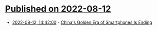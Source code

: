 # [Published on 2022-08-12](index.md)

* [2022-08-12, 14:42:00](https://slashdot.org/story/22/08/12/1414259/chinas-golden-era-of-smartphones-is-ending?utm_source=rss1.0mainlinkanon&utm_medium=feed) - [China's Golden Era of Smartphones Is Ending](https://slashdot.org/story/22/08/12/1414259/chinas-golden-era-of-smartphones-is-ending?utm_source=rss1.0mainlinkanon&utm_medium=feed)

